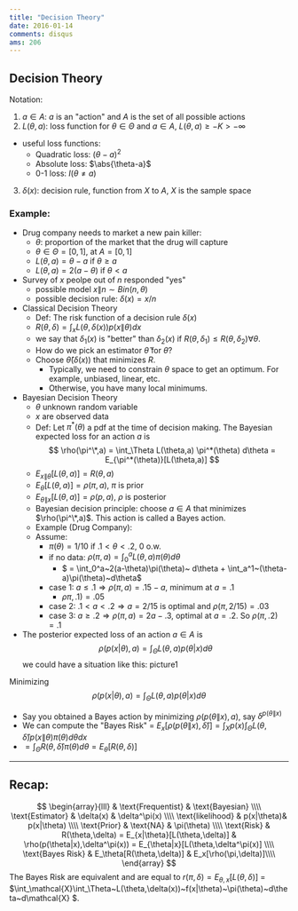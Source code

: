 ```yaml
---
title: "Decision Theory"
date: 2016-01-14
comments: disqus
ams: 206
---
```


## Decision Theory
Notation:

1. $a \in A$: $a$ is an "action" and $A$ is the set of all possible actions
2. $L(\theta,a)$: loss function for $\theta \in \Theta$ and $a\in A$, $L(\theta,a) \ge -K \gt -\infty$
  - useful loss functions:
    - Quadratic loss: $(\theta-a)^2$
    - Absolute loss: $\abs{\theta-a}$
    - 0-1 loss: $I(\theta \ne a)$
3. $\delta(x)$: decision rule, function from $X$ to $A$, $X$ is the sample space

### Example:
- Drug company needs to market a new pain killer:
  - $\theta$: proportion of the market that the drug will capture
  - $\theta \in \Theta = [0,1]$, at $A =[0,1]$
  - $L(\theta,a) = \theta-a \text{ if } \theta\ge a$
  - $L(\theta,a) = 2(a-\theta) \text{ if } \theta\lt a$
- Survey of $x$ peolpe out of $n$ responded "yes" 
  - possible model $x\|n \sim Bin(n,\theta)$
  - possible decision rule: $\delta(x) = x/n$
- Classical Decision Theory
  - Def: The risk function of a decision rule $\delta(x)$
  - $R(\theta,\delta) = \int_x L(\theta,\delta(x))p(x\|\theta)dx$
  - we say that $\delta_1(x)$ is "better" than $\delta_2(x)$ if $R(\theta,\delta_1) \le R(\theta,\delta_2) \forall \theta$. 
  - How do we pick an estimator $\hat\theta$ for $\theta$?
  - Choose $\hat\theta(\delta(x))$ that minimizes $R$. 
    - Typically, we need to constrain $\theta$ space to get an optimum. For example, unbiased, linear, etc.
    - Otherwise, you have many local minimums.
- Bayesian Decision Theory
  - $\theta$ unknown random variable
  - $x$ are observed data
  - Def: Let $\pi^*(\theta)$ a pdf at the time of decision making. The Bayesian expected loss for an action $a$ is $$
      \rho(\pi^\*,a) = \int_\Theta L(\theta,a) \pi^*(\theta) d\theta = E_{\pi^*(\theta)}[L(\theta,a)]
$$
  - $E_{x\|\theta}[L(\theta,a)] = R(\theta,a)$
  - $E_{\theta}[L(\theta,a)] = \rho(\pi,a)$, $\pi$ is prior
  - $E_{\theta\|x}[L(\theta,a)] = \rho(p,a)$, $\rho$ is posterior
  - Bayesian decision principle: choose $a \in A$ that minimizes $\rho(\pi^\*,a)$. This action is called a Bayes action.
  - Example (Drug Company):
  - Assume:
    - $\pi(\theta) = 1/10$ if $.1 \lt \theta \lt .2$, 0 o.w.
    - if no data: $\rho(\pi,a) = \int_0^a L(\theta,a) \pi(\theta) d\theta$
        - $ = \int_0^a~2(a-\theta)\pi(\theta)~ d\theta + \int_a^1~(\theta-a)\pi(\theta)~d\theta$
    - case 1: $a \le .1 \Rightarrow \rho(\pi,a) = .15 - a$, minimum at $a = .1$
        - $\rho\pi,.1) = .05$
    - case 2: $.1 \lt a \lt .2 \Rightarrow a=2/15$ is optimal and $\rho(\pi,2/15) = .03$
    - case 3: $a \ge .2 \Rightarrow \rho(\pi,a) = 2a-.3$, optimal at $a=.2$. So $\rho(\pi,.2)=.1$
- The posterior expected loss of an action $a\in A$ is $$
    \rho(p(x|\theta),a) = \int_\Theta L(\theta,a) p(\theta|x) d\theta
$$
we could have a situation like this: picture1

Minimizing $$
    \rho(p(x|\theta),a) = \int_\Theta L(\theta,a) p(\theta|x) d\theta
$$

- Say you obtained a Bayes action by minimizing $\rho(p(\theta\|x),a)$, say $\delta^{p(\theta\|x)}$
- We can compute the "Bayes Risk" = $E_x[\rho( p(\theta\|x),\hat\delta )] = \int_X p(x) \int_\Theta L(\theta,\hat\delta)p(x\|\theta)\pi(\theta)d\theta dx$
- $= \int_\Theta R(\theta,\hat\delta)\pi(\theta) d\theta = E_\theta[R(\theta,\delta)]$

***

## Recap:

$$
\begin{array}{lll}
  & \text{Frequentist} & \text{Bayesian} \\\\
  \text{Estimator} & \delta(x) & \delta^\pi(x) \\\\
  \text{likelihood} & p(x|\theta)& p(x|\theta) \\\\
  \text{Prior} & \text{NA} & \pi(\theta) \\\\
  \text{Risk} & R(\theta,\delta) = E_{x|\theta}[L(\theta,\delta)] & \rho(p(\theta|x),\delta^\pi(x)) = E_{\theta|x}[L(\theta,\delta^\pi(x)] \\\\
  \text{Bayes Risk} & E_\theta[R(\theta,\delta)] & E_x[\rho(\pi,\delta)]\\\\
\end{array}
$$
The Bayes Risk are equivalent and are equal to $r(\pi,\delta) = E_{\theta,x}[L(\theta,\delta)]$ =
$\int_\mathcal{X}\int_\Theta~L(\theta,\delta(x))~f(x\|\theta)~\pi(\theta)~d\theta~d\mathcal{X} $.
